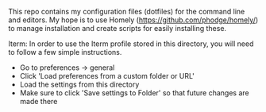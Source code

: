 This repo contains my configuration files (dotfiles) for the command line and
editors. My hope is to use Homely (https://github.com/phodge/homely/) to manage
installation and create scripts for easily installing these.

Iterm:
In order to use the Iterm profile stored in this directory, you will need to
follow a few simple instructions.
- Go to preferences -> general
- Click 'Load preferences from a custom folder or URL'
- Load the settings from this directory
- Make sure to click 'Save settings to Folder' so that future changes are made there

